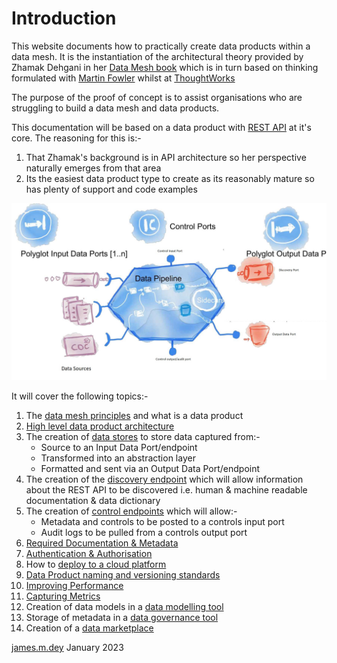 # Introduction
This website documents how to practically create data products within a data mesh.
It is the instantiation of the architectural theory provided by Zhamak Dehgani in her [Data Mesh book](https://www.oreilly.com/library/view/data-mesh/9781492092384)
which is in turn based on thinking formulated with [Martin Fowler](https://martinfowler.com/articles/data-mesh-principles.html) whilst at [ThoughtWorks](https://www.thoughtworks.com/)

The purpose of the proof of concept is to assist organisations who are struggling to build a data mesh and data products.

This documentation will be based on a data product with [REST API](https://aws.amazon.com/what-is/restful-api/) at it's core. 
The reasoning for this is:-
1. That Zhamak's background is in API architecture so her perspective naturally emerges from that area
2. Its the easiest data product type to create as its reasonably mature so has plenty of support and code examples 

![Data Product Anatomy Diagram](dp-anatomy-diagram.jpg)

It will cover the following topics:- 
1. The [data mesh principles](data-mesh-principles.md) and what is a data product
2. [High level data product architecture](dp-architecture.md)
3. The creation of [data stores](dp-datastores.md) to store data captured from:-
   * Source to an Input Data Port/endpoint
   * Transformed into an abstraction layer
   * Formatted and sent via an Output Data Port/endpoint
4. The creation of the [discovery endpoint](dp-discovery-endpoint.md) which will allow information about the REST API to be discovered 
   i.e. human & machine readable documentation & data dictionary
5. The creation of [control endpoints](dp-control-endpoint.md) which will allow:-
   * Metadata and controls to be posted to a controls input port
   * Audit logs to be pulled from a controls output port
6. [Required Documentation & Metadata](dp-docs_and_metadata.md)
7. [Authentication & Authorisation](dp-authentication.md)
8. How to [deploy to a cloud platform](cloud-platform-deployment.md)
9. [Data Product naming and versioning standards](dp-standards.md)
10. [Improving Performance](dp-performance.md)
11. [Capturing Metrics](dp-metrics.md)
12. Creation of data models in a [data modelling tool](data-modeling-tool.md)
13. Storage of metadata in a [data governance tool](data-governance-tool.md)
14. Creation of a [data marketplace](data-marketplace.md)

[james.m.dey](mailto://james.dey@hotmail.com) January 2023